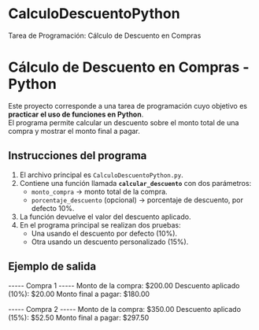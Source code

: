 # CalculoDescuentoPython
Tarea de Programación: Cálculo de Descuento en Compras

# Cálculo de Descuento en Compras - Python

Este proyecto corresponde a una tarea de programación cuyo objetivo es **practicar el uso de funciones en Python**.  
El programa permite calcular un descuento sobre el monto total de una compra y mostrar el monto final a pagar.



## Instrucciones del programa

1. El archivo principal es `CalculoDescuentoPython.py`.
2. Contiene una función llamada **`calcular_descuento`** con dos parámetros:
   - `monto_compra` → monto total de la compra.
   - `porcentaje_descuento` (opcional) → porcentaje de descuento, por defecto 10%.
3. La función devuelve el valor del descuento aplicado.
4. En el programa principal se realizan dos pruebas:
   - Una usando el descuento por defecto (10%).
   - Otra usando un descuento personalizado (15%).



##  Ejemplo de salida
----- Compra 1 -----
Monto de la compra: $200.00
Descuento aplicado (10%): $20.00
Monto final a pagar: $180.00

----- Compra 2 -----
Monto de la compra: $350.00
Descuento aplicado (15%): $52.50
Monto final a pagar: $297.50


